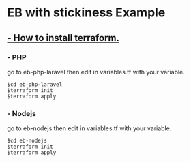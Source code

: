 # EB with stickiness Example

## [- How to install terraform.](https://www.vasos-koupparis.com/terraform-getting-started-install/)

### - PHP
go to eb-php-laravel then edit in variables.tf with your variable.

```
$cd eb-php-laravel
$terraform init
$terraform apply
```

### - Nodejs 
go to eb-nodejs then edit in variables.tf with your variable.

```
$cd eb-nodejs
$terraform init
$terraform apply
```